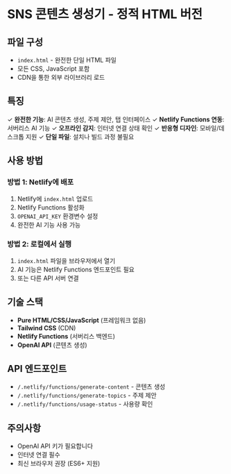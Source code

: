 # SNS 콘텐츠 생성기 - 정적 HTML 버전

## 파일 구성
- `index.html` - 완전한 단일 HTML 파일
- 모든 CSS, JavaScript 포함
- CDN을 통한 외부 라이브러리 로드

## 특징
✓ **완전한 기능**: AI 콘텐츠 생성, 주제 제안, 탭 인터페이스
✓ **Netlify Functions 연동**: 서버리스 AI 기능
✓ **오프라인 감지**: 인터넷 연결 상태 확인
✓ **반응형 디자인**: 모바일/데스크톱 지원
✓ **단일 파일**: 설치나 빌드 과정 불필요

## 사용 방법

### 방법 1: Netlify에 배포
1. Netlify에 `index.html` 업로드
2. Netlify Functions 활성화
3. `OPENAI_API_KEY` 환경변수 설정
4. 완전한 AI 기능 사용 가능

### 방법 2: 로컬에서 실행
1. `index.html` 파일을 브라우저에서 열기
2. AI 기능은 Netlify Functions 엔드포인트 필요
3. 또는 다른 API 서버 연결

## 기술 스택
- **Pure HTML/CSS/JavaScript** (프레임워크 없음)
- **Tailwind CSS** (CDN)
- **Netlify Functions** (서버리스 백엔드)
- **OpenAI API** (콘텐츠 생성)

## API 엔드포인트
- `/.netlify/functions/generate-content` - 콘텐츠 생성
- `/.netlify/functions/generate-topics` - 주제 제안
- `/.netlify/functions/usage-status` - 사용량 확인

## 주의사항
- OpenAI API 키가 필요합니다
- 인터넷 연결 필수
- 최신 브라우저 권장 (ES6+ 지원)